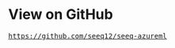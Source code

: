 # View on GitHub

<pre>
<a href="https://github.com/seeq12/seeq-azureml" target="_blank">https://github.com/seeq12/seeq-azureml</a>
</pre>